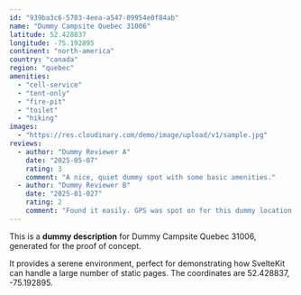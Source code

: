 ```yaml
---
id: "939ba3c6-5703-4eea-a547-09954e0f84ab"
name: "Dummy Campsite Quebec 31006"
latitude: 52.428837
longitude: -75.192895
continent: "north-america"
country: "canada"
region: "quebec"
amenities:
  - "cell-service"
  - "tent-only"
  - "fire-pit"
  - "toilet"
  - "hiking"
images:
  - "https://res.cloudinary.com/demo/image/upload/v1/sample.jpg"
reviews:
  - author: "Dummy Reviewer A"
    date: "2025-05-07"
    rating: 3
    comment: "A nice, quiet dummy spot with some basic amenities."
  - author: "Dummy Reviewer B"
    date: "2025-01-027"
    rating: 2
    comment: "Found it easily. GPS was spot on for this dummy location."
---
```


This is a **dummy description** for Dummy Campsite Quebec 31006, generated for the proof of concept.

It provides a serene environment, perfect for demonstrating how SvelteKit can handle a large number of static pages. The coordinates are 52.428837, -75.192895.
